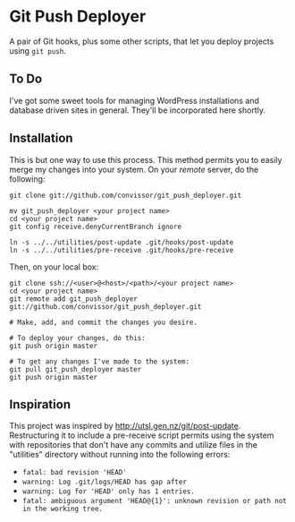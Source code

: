 Git Push Deployer
=================

A pair of Git hooks, plus some other scripts, that let you deploy
projects using `git push`.


To Do
-----
I've got some sweet tools for managing WordPress installations and database
driven sites in general.  They'll be incorporated here shortly.


Installation
------------
This is but one way to use this process.  This method permits you to
easily merge my changes into your system.  On your _remote_ server, do the
following:

	git clone git://github.com/convissor/git_push_deployer.git

	mv git_push_deployer <your project name>
	cd <your project name>
	git config receive.denyCurrentBranch ignore

	ln -s ../../utilities/post-update .git/hooks/post-update
	ln -s ../../utilities/pre-receive .git/hooks/pre-receive

Then, on your local box:

	git clone ssh://<user>@<host>/<path>/<your project name>
	cd <your project name>
	git remote add git_push_deployer git://github.com/convissor/git_push_deployer.git

	# Make, add, and commit the changes you desire.

	# To deploy your changes, do this:
	git push origin master

	# To get any changes I've made to the system:
	git pull git_push_deployer master
	git push origin master


Inspiration
-----------
This project was inspired by http://utsl.gen.nz/git/post-update.
Restructuring it to include a pre-receive script permits using the system
with repositories that don't have any commits and utilize files in the
"utilities" directory without running into the following errors:
* `fatal: bad revision 'HEAD'`
* `warning: Log .git/logs/HEAD has gap after`
* `warning: Log for 'HEAD' only has 1 entries.`
* `fatal: ambiguous argument 'HEAD@{1}': unknown revision or path not in the working tree.`
